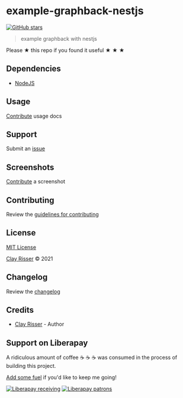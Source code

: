 # example-graphback-nestjs

[![GitHub stars](https://img.shields.io/github/stars/clayrisser/example-graphback-nestjs.svg?style=social&label=Stars)](https://github.com/clayrisser/example-graphback-nestjs)

> example graphback with nestjs

Please ★ this repo if you found it useful ★ ★ ★

## Dependencies

- [NodeJS](https://nodejs.org)

## Usage

[Contribute](https://github.com/clayrisser/example-graphback-nestjs/blob/master/CONTRIBUTING.md) usage docs

## Support

Submit an [issue](https://github.com/clayrisser/example-graphback-nestjs/issues/new)

## Screenshots

[Contribute](https://github.com/clayrisser/example-graphback-nestjs/blob/master/CONTRIBUTING.md) a screenshot

## Contributing

Review the [guidelines for contributing](https://github.com/clayrisser/example-graphback-nestjs/blob/master/CONTRIBUTING.md)

## License

[MIT License](https://github.com/clayrisser/example-graphback-nestjs/blob/master/LICENSE)

[Clay Risser](https://clayrisser.com) © 2021

## Changelog

Review the [changelog](https://github.com/clayrisser/example-graphback-nestjs/blob/master/CHANGELOG.md)

## Credits

- [Clay Risser](https://clayrisser.com) - Author

## Support on Liberapay

A ridiculous amount of coffee ☕ ☕ ☕ was consumed in the process of building this project.

[Add some fuel](https://liberapay.com/clayrisser/donate) if you'd like to keep me going!

[![Liberapay receiving](https://img.shields.io/liberapay/receives/clayrisser.svg?style=flat-square)](https://liberapay.com/clayrisser/donate)
[![Liberapay patrons](https://img.shields.io/liberapay/patrons/clayrisser.svg?style=flat-square)](https://liberapay.com/clayrisser/donate)
